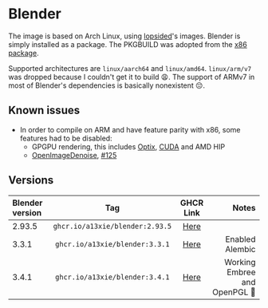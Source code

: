 # Blender
The image is based on Arch Linux, using [lopsided](https://github.com/lopsided98/archlinux-docker)'s images. Blender is simply installed as a package.
The PKGBUILD was adopted from the [x86 package](https://github.com/archlinux/svntogit-community/tree/packages/blender/trunk).

Supported architectures are `linux/aarch64` and `linux/amd64`. `linux/arm/v7` was dropped because I couldn't get it to build 😩. The support of ARMv7 in most of Blender's dependencies is basically nonexistent 😔.

## Known issues
 - In order to compile on ARM and have feature parity with x86, some features had to be disabled:
   - GPGPU rendering, this includes [Optix](https://developer.nvidia.com/rtx/ray-tracing/optix), [CUDA](https://developer.nvidia.com/cuda-toolkit) and AMD HIP
   - [OpenImageDenoise](https://www.openimagedenoise.org/), [#125](https://github.com/OpenImageDenoise/oidn/issues/125)

## Versions
| Blender version | Tag                             | GHCR Link                                                                                   | Notes              |
| :-------------- | :-------------:                 | :-------------:                                                                             | --------------:    |
| 2.93.5          | `ghcr.io/a13xie/blender:2.93.5` | [Here](https://github.com/a13xie/blender-docker/pkgs/container/blender/13501502?tag=2.93.5) |                    |
| 3.3.1           | `ghcr.io/a13xie/blender:3.3.1`  | [Here](https://github.com/a13xie/blender-docker/pkgs/container/blender/49465751?tag=3.3.1)  | Enabled Alembic    |
| 3.4.1           | `ghcr.io/a13xie/blender:3.4.1`  | [Here](https://github.com/a13xie/blender-docker/pkgs/container/blender/49465751?tag=3.4.1)  | Working Embree and OpenPGL 🎉  |
